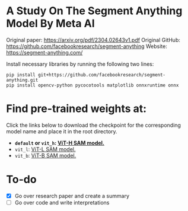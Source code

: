 # A Study On The Segment Anything Model By Meta AI

Original paper: https://arxiv.org/pdf/2304.02643v1.pdf
Original GitHub: https://github.com/facebookresearch/segment-anything
Website: https://segment-anything.com/

Install necessary libraries by running the following two lines:

```
pip install git+https://github.com/facebookresearch/segment-anything.git
pip install opencv-python pycocotools matplotlib onnxruntime onnx
```

# Find pre-trained weights at:

Click the links below to download the checkpoint for the corresponding model name and place it in the root directory.

* **`default` or `vit_h`: [ViT-H SAM model.](https://dl.fbaipublicfiles.com/segment_anything/sam_vit_h_4b8939.pth)**
* `vit_l`: [ViT-L SAM model.](https://dl.fbaipublicfiles.com/segment_anything/sam_vit_l_0b3195.pth)
* `vit_b`: [ViT-B SAM model.](https://dl.fbaipublicfiles.com/segment_anything/sam_vit_b_01ec64.pth)

# To-do

- [x] Go over research paper and create a summary
- [ ] Go over code and write interpretations